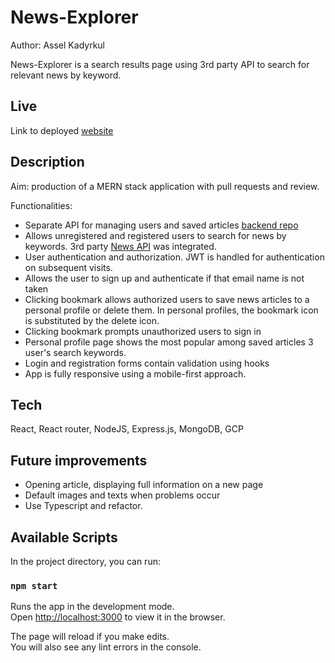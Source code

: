 # News-Explorer

Author: Assel Kadyrkul

News-Explorer is a search results page using 3rd party API to search for relevant news by keyword.


## Live

Link to deployed [website](https://news-search.students.nomoreparties.site/)

## Description
Aim: production of a MERN stack application with pull requests and review.

Functionalities:

- Separate API for managing users and saved articles [backend repo](https://github.com/aselyaa8/news-explorer-backend)
- Allows unregistered and registered users to search for news by keywords. 3rd party [News API](https://newsapi.org/) was integrated.
- User authentication and authorization. JWT is handled for authentication on subsequent visits.
- Allows the user to sign up and authenticate if that email name is not taken
- Clicking bookmark allows authorized users to save news articles to a personal profile or delete them. In personal profiles, the bookmark icon is substituted by the delete icon.
- Clicking bookmark prompts unauthorized users to sign in
- Personal profile page shows the most popular among saved articles 3 user's search keywords.
- Login and registration forms contain validation using hooks
- App is fully responsive using a mobile-first approach.


## Tech
React, React router, NodeJS, Express.js, MongoDB, GCP

## Future improvements
 - Opening article, displaying full information on a new page
- Default images and texts when problems occur
- Use Typescript and refactor.

## Available Scripts

In the project directory, you can run:

### `npm start`

Runs the app in the development mode.\
Open [http://localhost:3000](http://localhost:3000) to view it in the browser.

The page will reload if you make edits.\
You will also see any lint errors in the console.
